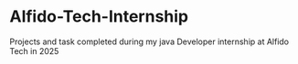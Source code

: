 # Alfido-Tech-Internship
Projects and task completed during my java Developer internship at Alfido Tech in 2025
